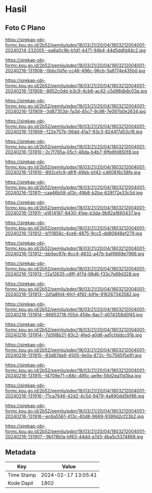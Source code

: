 # Hasil

## Foto C Plano

https://sirekap-obj-formc.kpu.go.id/2b52/pemilu/pdpr/18/03/21/20/04/1803212004001-20240214-232005--ea6a0c9b-b1d1-4471-94b4-44d5ddfd44c2.jpg

https://sirekap-obj-formc.kpu.go.id/2b52/pemilu/pdpr/18/03/21/20/04/1803212004001-20240216-131908--0bbc0d1e-cc46-496c-96cb-5a8174e435b0.jpg

https://sirekap-obj-formc.kpu.go.id/2b52/pemilu/pdpr/18/03/21/20/04/1803212004001-20240216-131908--8652c0dd-b3c9-4cb6-ac42-c5d98db8c03a.jpg

https://sirekap-obj-formc.kpu.go.id/2b52/pemilu/pdpr/18/03/21/20/04/1803212004001-20240216-131909--3d87353d-7a3d-45c7-9c98-7e097b0e2634.jpg

https://sirekap-obj-formc.kpu.go.id/2b52/pemilu/pdpr/18/03/21/20/04/1803212004001-20240216-131909--f22e757b-06dd-41a7-93c3-8244f7d53cf8.jpg

https://sirekap-obj-formc.kpu.go.id/2b52/pemilu/pdpr/18/03/21/20/04/1803212004001-20240216-131910--2c7f765a-05c1-48da-b4b7-6ffe6fd850f8.jpg

https://sirekap-obj-formc.kpu.go.id/2b52/pemilu/pdpr/18/03/21/20/04/1803212004001-20240216-131910--892ce1c9-d81f-49bb-b142-c460816c58fe.jpg

https://sirekap-obj-formc.kpu.go.id/2b52/pemilu/pdpr/18/03/21/20/04/1803212004001-20240216-131911--caa46b59-a13c-49b8-b2ba-628f72e33c5d.jpg

https://sirekap-obj-formc.kpu.go.id/2b52/pemilu/pdpr/18/03/21/20/04/1803212004001-20240216-131911--e1614187-8430-41ee-b3da-9b92a1660437.jpg

https://sirekap-obj-formc.kpu.go.id/2b52/pemilu/pdpr/18/03/21/20/04/1803212004001-20240216-131912--b111856c-4ce6-4875-9cc5-dd80848ef279.jpg

https://sirekap-obj-formc.kpu.go.id/2b52/pemilu/pdpr/18/03/21/20/04/1803212004001-20240216-131912--bb5ec97e-8cc4-4832-a47b-baf6669e7966.jpg

https://sirekap-obj-formc.kpu.go.id/2b52/pemilu/pdpr/18/03/21/20/04/1803212004001-20240216-131913--f2a12635-c8ff-4f7d-98d6-f33c7e89d328.jpg

https://sirekap-obj-formc.kpu.go.id/2b52/pemilu/pdpr/18/03/21/20/04/1803212004001-20240216-131913--2d1a8fd4-6fcf-4f92-b91e-916267343582.jpg

https://sirekap-obj-formc.kpu.go.id/2b52/pemilu/pdpr/18/03/21/20/04/1803212004001-20240216-131914--86953718-f05d-458e-8ac7-d074358d5f45.jpg

https://sirekap-obj-formc.kpu.go.id/2b52/pemilu/pdpr/18/03/21/20/04/1803212004001-20240216-131914--7d398b21-83c2-4fed-a0d6-ad1c0ddcc91b.jpg

https://sirekap-obj-formc.kpu.go.id/2b52/pemilu/pdpr/18/03/21/20/04/1803212004001-20240216-131915--83d67da9-4505-4e0a-872c-11c7565f5e91.jpg

https://sirekap-obj-formc.kpu.go.id/2b52/pemilu/pdpr/18/03/21/20/04/1803212004001-20240216-131915--f4709e71-c88c-495c-ae9e-56d2ea11d3ba.jpg

https://sirekap-obj-formc.kpu.go.id/2b52/pemilu/pdpr/18/03/21/20/04/1803212004001-20240216-131916--71ca7646-42d2-4c5d-9479-4a890dd5bf86.jpg

https://sirekap-obj-formc.kpu.go.id/2b52/pemilu/pdpr/18/03/21/20/04/1803212004001-20240216-131916--ec6a5561-413c-40d8-9669-9399d2cf23b2.jpg

https://sirekap-obj-formc.kpu.go.id/2b52/pemilu/pdpr/18/03/21/20/04/1803212004001-20240216-131907--9b178b1a-bf63-44dd-a7d3-4ba5c5374868.jpg


## Metadata

| Key        | Value               |
| ---------- | ------------------- |
| Time Stamp | 2024-02-17 13:05:41 |
| Kode Dapil | 1802                |



